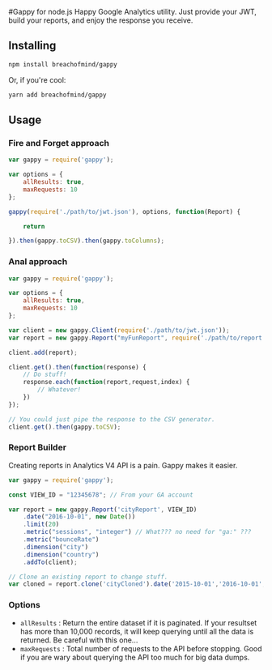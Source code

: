 #Gappy for node.js
Happy Google Analytics utility. Just provide your JWT, build your reports, and enjoy the response you receive.

## Installing
```bash
npm install breachofmind/gappy
```
Or, if you're cool:
```bash
yarn add breachofmind/gappy
```

## Usage
### Fire and Forget approach
```javascript
var gappy = require('gappy');

var options = {
    allResults: true,
    maxRequests: 10
};

gappy(require('./path/to/jwt.json'), options, function(Report) {

    return 

}).then(gappy.toCSV).then(gappy.toColumns);
```

### Anal approach
```javascript
var gappy = require('gappy');

var options = {
    allResults: true,
    maxRequests: 10
};

var client = new gappy.Client(require('./path/to/jwt.json'));
var report = new gappy.Report("myFunReport", require('./path/to/report.json'));

client.add(report);

client.get().then(function(response) {
    // Do stuff!
    response.each(function(report,request,index) {
        // Whatever!
    })
});

// You could just pipe the response to the CSV generator.
client.get().then(gappy.toCSV);
```

### Report Builder
Creating reports in Analytics V4 API is a pain. Gappy makes it easier.
```javascript
var gappy = require('gappy');

const VIEW_ID = "12345678"; // From your GA account

var report = new gappy.Report('cityReport', VIEW_ID)
    .date("2016-10-01", new Date())
    .limit(20)
    .metric("sessions", "integer") // What??? no need for "ga:" ???
    .metric("bounceRate")
    .dimension("city")
    .dimension("country")
    .addTo(client);

// Clone an existing report to change stuff.
var cloned = report.clone('cityCloned').date('2015-10-01','2016-10-01',0);

```

### Options
- `allResults` : Return the entire dataset if it is paginated. If your resultset has more than 10,000 records, 
it will keep querying until all the data is returned. Be careful with this one...
- `maxRequests` : Total number of requests to the API before stopping. Good if you are wary about querying the API
too much for big data dumps.
